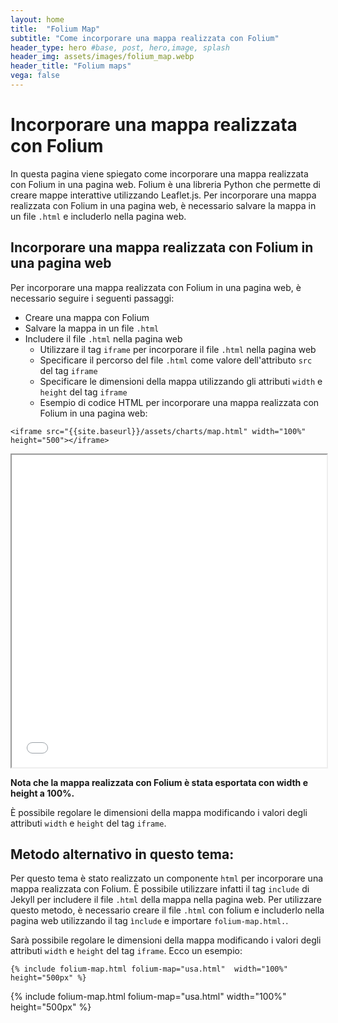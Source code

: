 ```yaml
---
layout: home
title:  "Folium Map"
subtitle: "Come incorporare una mappa realizzata con Folium"
header_type: hero #base, post, hero,image, splash
header_img: assets/images/folium_map.webp
header_title: "Folium maps"
vega: false
---
```



# Incorporare una mappa realizzata con Folium

In questa pagina viene spiegato come incorporare una mappa realizzata con Folium in una pagina web. Folium è una libreria Python che permette di creare mappe interattive utilizzando Leaflet.js. Per incorporare una mappa realizzata con Folium in una pagina web, è necessario salvare la mappa in un file `.html` e includerlo nella pagina web.

## Incorporare una mappa realizzata con Folium in una pagina web

Per incorporare una mappa realizzata con Folium in una pagina web, è necessario seguire i seguenti passaggi:
- Creare una mappa con Folium
- Salvare la mappa in un file `.html`
- Includere il file `.html` nella pagina web
    - Utilizzare il tag `iframe` per incorporare il file `.html` nella pagina web
    - Specificare il percorso del file `.html` come valore dell'attributo `src` del tag `iframe`
    - Specificare le dimensioni della mappa utilizzando gli attributi `width` e `height` del tag `iframe`
    - Esempio di codice HTML per incorporare una mappa realizzata con Folium in una pagina web:
    
```<iframe src="{{site.baseurl}}/assets/charts/map.html" width="100%" height="500"></iframe>```

<iframe src="/assets/charts/mappa_ristoranti_ratio_italian.html" width="100%" height="500px" ></iframe>


**Nota che la mappa realizzata con Folium è stata esportata con width e height a 100%.**

È possibile regolare le dimensioni della mappa modificando i valori degli attributi `width` e `height` del tag `iframe`.

## Metodo alternativo in questo tema:

Per questo tema è stato realizzato un componente `html` per incorporare una mappa realizzata con Folium.
È possibile utilizzare infatti il tag `include` di Jekyll per includere il file `.html` della mappa nella pagina web. Per utilizzare questo metodo, è necessario creare il file `.html` con folium e includerlo nella pagina web utilizzando il tag `ìnclude` e importare `folium-map.html.`.

Sarà possibile regolare le dimensioni della mappa modificando i valori degli attributi `width` e `height` del tag `iframe`.
Ecco un esempio:

`{% include folium-map.html folium-map="usa.html"  width="100%" height="500px" %}`

{% include folium-map.html folium-map="usa.html"  width="100%" height="500px" %}
